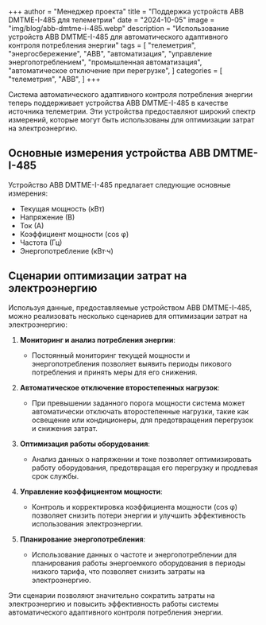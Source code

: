 +++
author = "Менеджер проекта"
title = "Поддержка устройств ABB DMTME-I-485 для телеметрии"
date = "2024-10-05"
image = "img/blog/abb-dmtme-i-485.webp"
description = "Использование устройств ABB DMTME-I-485 для автоматического адаптивного контроля потребления энергии"
tags = [
    "телеметрия",
    "энергосбережение",
    "ABB",
    "автоматизация",
    "управление энергопотреблением",
    "промышленная автоматизация",
    "автоматическое отключение при перегрузке",
]
categories = [
    "телеметрия",
    "ABB",
]
+++

Система автоматического адаптивного контроля потребления энергии теперь поддерживает устройства ABB DMTME-I-485 в качестве источника телеметрии. Эти устройства предоставляют широкий спектр измерений, которые могут быть использованы для оптимизации затрат на электроэнергию.

<!--more-->

## Основные измерения устройства ABB DMTME-I-485

Устройство ABB DMTME-I-485 предлагает следующие основные измерения:

- Текущая мощность (кВт)
- Напряжение (В)
- Ток (А)
- Коэффициент мощности (cos φ)
- Частота (Гц)
- Энергопотребление (кВт·ч)

## Сценарии оптимизации затрат на электроэнергию

Используя данные, предоставляемые устройством ABB DMTME-I-485, можно реализовать несколько сценариев для оптимизации затрат на электроэнергию:

1. **Мониторинг и анализ потребления энергии**:
   - Постоянный мониторинг текущей мощности и энергопотребления позволяет выявить периоды пикового потребления и принять меры для его снижения.
   
2. **Автоматическое отключение второстепенных нагрузок**:
   - При превышении заданного порога мощности система может автоматически отключать второстепенные нагрузки, такие как освещение или кондиционеры, для предотвращения перегрузок и снижения затрат.
   
3. **Оптимизация работы оборудования**:
   - Анализ данных о напряжении и токе позволяет оптимизировать работу оборудования, предотвращая его перегрузку и продлевая срок службы.
   
4. **Управление коэффициентом мощности**:
   - Контроль и корректировка коэффициента мощности (cos φ) позволяет снизить потери энергии и улучшить эффективность использования электроэнергии.
   
5. **Планирование энергопотребления**:
   - Использование данных о частоте и энергопотреблении для планирования работы энергоемкого оборудования в периоды низкого тарифа, что позволяет снизить затраты на электроэнергию.

Эти сценарии позволяют значительно сократить затраты на электроэнергию и повысить эффективность работы системы автоматического адаптивного контроля потребления энергии.
